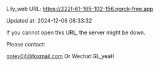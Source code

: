 Lily_web URL: https://222f-61-165-102-156.ngrok-free.app

Updated at: 2024-12-06 08:33:32

If you cannot open this URL, the server might be down.

Please contact: 

goley04@foxmail.com Or Wechat:GL_yeaH